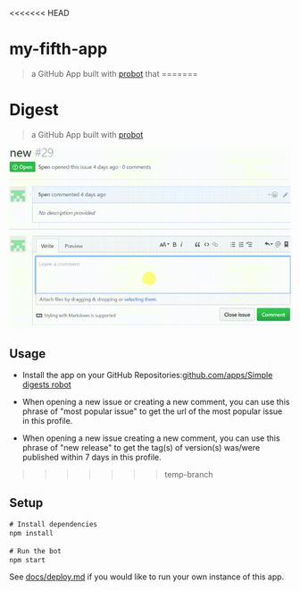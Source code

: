 <<<<<<< HEAD
# my-fifth-app

> a GitHub App built with [probot](https://github.com/probot/probot) that 
=======
# Digest

> a GitHub App built with [probot](https://github.com/probot/probot)

![bot screencast](assets/Digests.gif)

## Usage
- Install the app on your GitHub Repositories:[github.com/apps/Simple digests robot](https://github.com/apps/simple-digests-robot)


- When opening a new issue or creating a new comment, you can use this phrase of "most popular issue" to get the url of the most popular issue in this profile.


- When opening a new issue creating a new comment, you can use this phrase of "new release" to get the tag(s) of version(s) was/were published within 7 days in this profile.
>>>>>>> temp-branch

## Setup

```
# Install dependencies
npm install

# Run the bot
npm start
```

See [docs/deploy.md](docs/deploy.md) if you would like to run your own instance of this app.
